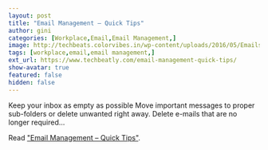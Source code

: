```yaml
---
layout: post
title: "Email Management – Quick Tips"
author: gini
categories: [Workplace,Email,Email Management,]
image: http://techbeats.colorvibes.in/wp-content/uploads/2016/05/Emails.png
tags: [workplace,email,email management,]
ext_url: https://www.techbeatly.com/email-management-quick-tips/
show-avatar: true
featured: false
hidden: false
---
```


Keep your inbox as empty as possible Move important messages to proper sub-folders or delete unwanted right away. Delete e-mails that are no longer required...

Read ["Email Management – Quick Tips"](https://www.techbeatly.com/email-management-quick-tips/).